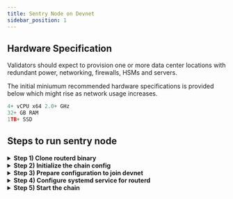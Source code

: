 ```yaml
---
title: Sentry Node on Devnet
sidebar_position: 1
---
```


## Hardware Specification

Validators should expect to provision one or more data center locations with redundant power, networking, firewalls, HSMs and servers.

The initial miniumum recommended hardware specifications is provided below which might rise as network usage increases.

```jsx
4+ vCPU x64 2.0+ GHz
32+ GB RAM
1TB+ SSD
```

## Steps to run sentry node

<details>
<summary><b>Step 1) Clone routerd binary</b></summary>

```jsx
wget https://github.com/router-protocol/router-chain-releases
unzip linux-amd64.zip
sudo mv routerd /usr/bin
```

</details>

<details>
<summary><b>Step 2) Initialize the chain config</b></summary>

Before actually running the RouterChain node, chain needs to be initialized, and most importantly its genesis file.

```jsx
# The argument <moniker> is the custom username of your node, it should be human-readable.
export MONIKER=<moniker>
# the Router Chain has a chain-id of "router-1"
routerd init $MONIKER --chain-id router-1
```

Running this command will create `routerd` default configuration files at `~/.routerd`.

</details>

<details>
<summary><b>Step 3) Prepare configuration to join devnet</b></summary>

Validators need to update the default configuration with the Devnet's genesis file and application config file, as well as configure their persistent peers with a seed node.

```jsx
git clone https://github.com/router-protocol/network-config

# copy genesis file to config directory
cp network-config/devnet/10001/genesis.json ~/.routerd/config/

# copy config file to config directory
cp network-config/devnet/10001/app.toml  ~/.routerd/config/app.toml
cp network-config/devnet/10001/config.toml ~/.routerd/config/config.toml
```

Validators can also verify the checksum of the genesis checksum - `6df41f6f7ea0a3cfaee966b2e25b3a2585545cb676f633eda3b8ea1bedece902`

```jsx
sha256sum ~/.routerd/config/genesis.json
```

</details>

<details>
<summary><b>Step 4) Configure systemd service for routerd</b></summary>

Edit the config at `/etc/systemd/system/routerd.service`

```jsx
[Unit]
Description=routerd
After=network.target

[Service]
User=ubuntu
Group=ubuntu
Type=simple
ExecStart=/usr/bin/routerd --log-level=debug start

[Install]
```

Starting and restarting the systemd service

```jsx
Starting and restarting the systemd service

sudo systemctl daemon-reload
sudo systemctl restart routerd
sudo systemctl status routerd

# enable start on system boot
sudo systemctl enable routerd

# To check Logs
journalctl -u routerd -f
```

</details>

<details>
<summary><b>Step 5) Start the chain</b></summary>

The chain can now be started and syncing will begin.
```jsx
sudo systemctl stop routerd
sudo systemctl start routerd
```

</details>
